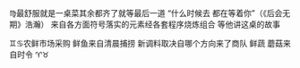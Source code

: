 ♍︎最舒服就是一桌菜其余都齐了就等最后一道
“什么时候去 都在等着你”（《后会无期》浩瀚）
来自各方面符号落实的元素经各套程序烧炼组合
等他讲这桌的故事

♊︎♋︎农鲜市场采购
鲜鱼来自清晨捕捞 新调料取决自哪个方向来了商队
鲜蔬 蘑菇来自时令 ♈︎♉︎
